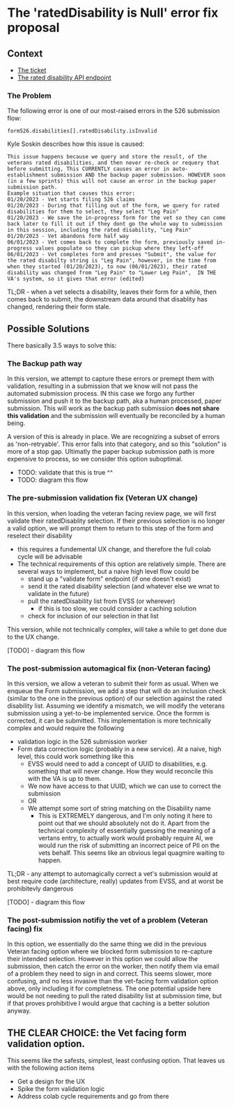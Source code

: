 # The 'ratedDisability is Null' error fix proposal

## Context
- [The ticket](https://app.zenhub.com/workspaces/disability-benefits-experience-team-carbs-6470c8bfffee9809b2634a52/issues/gh/department-of-veterans-affairs/va.gov-team/64394)
- [The rated disability API endpoint](https://department-of-veterans-affairs.github.io/va-digital-services-platform-docs/api-reference/#/form_526/getRatedDisabilities)


### The Problem

The following error is one of our most-raised errors in the 526 submission flow:

`form526.disabilities[].ratedDisability.isInvalid`

Kyle Soskin describes how this issue is caused:

```
This issue happens because we query and store the result, of the veterans rated disabilities, and then never re-check or requery that before submitting, This CURRENTLY causes an error in auto-establishment submission AND the backup paper submission. HOWEVER soon (in a few sprints) this will not cause an error in the backup paper submission path.
Example situation that causes this error:
01/20/2023 - Vet starts filing 526 claims
01/20/2023 - During that filling out of the form, we query for rated disabilities for them to select, they select "Leg Pain"
01/20/2023 - We save the in-progress form for the vet so they can come back later to fill it out if they dont go the whole way to submission in this session, including the rated disability, "Leg Pain"
01/20/2023 - Vet abandons form half way
06/01/2023 - Vet comes back to complete the form, previously saved in-progress values populate so they can pickup where they left-off
06/01/2023 - Vet completes form and presses "Submit", the value for the rated disabilty string is "Leg Pain", however, in the time from when they started (01/20/2023), to now (06/01/2023), their rated disability was changed from "Leg Pain" to "Lower Leg Pain",  IN THE VA's system, so it gives that error (edited)
```

TL;DR - when a vet selects a disability, leaves their form for a while, then comes back to submit, the downstream data around that disablity has changed, rendering their form stale.

## Possible Solutions
There basically 3.5 ways to solve this:

### The Backup path way

In this version, we attempt to capture these errors or premept them with validation, resulting in a submission that we know will not pass the automated submission process.  IN this case we forgo any further submission and push it to the backup path, aka a human processed, paper submission.  This will work as the backup path submission **does not share this validation** and the submission will eventually be 
reconciled by a human being.

A version of this is already in place.  We are recognizing a subset of errors as 'non-retryable'.  This error falls into that category, and so this "solution" is more of a stop gap.  Ultimatly the paper backup submission path is more expensive to process, so we consider this option suboptimal.
- TODO: validate that this is true ^^
- TODO: diagram this flow

### The pre-submission validation fix (Veteran UX change)

In this version, when loading the veteran facing review page, we will first validate their ratedDisablity selection.  If their previous selection is no longer a valid option, we will prompt them to return to this step of the form and reselect their disability

- this requires a fundemental UX change, and therefore the full colab cycle will be advisable
- The technical requirements of this option are relatively simple.  There are several ways to implement, but a naive high level flow could be
  - stand up a "validate form" endpoint (if one doesn't exist)
  - send it the rated disability selection (and whatever else we wnat to validate in the future)
  - pull the ratedDisability list from EVSS (or wherever)
    - if this is too slow, we could consider a caching solution
  - check for inclusion of our selection in that list
 
This version, while not technically complex, will take a while to get done due to the UX change.

[TODO] - diagram this flow

### The post-submission automagical fix (non-Veteran facing)

In this version, we allow a veteran to submit their form as usual.  When we enqueue the Form submission, we add a step that will do an inclusion check (similar to the one in the previous option) of our selection against the rated disability list.
Assuming we identify a mismatch, we will modify the veterans submission using a yet-to-be implemented service.  Once the formm is corrected, it can be submitted.  This implementation is more technically complex and would require the following

- validation logic in the 526 submission worker
- Form data correction logic (probably in a new service).  At a naive, high level, this could work something like this
  - EVSS would need to add a concept of UUID to disabilities, e.g. something that will never change.  How they would reconcile this with the VA is up to them.
  - We now have access to that UUID, which we can use to correct the submission
  - OR
  - We attempt some sort of string matching on the Disability name
    - This is EXTREMELY dangerous, and I'm only noting it here to point out that we should absolutely not do it.  Apart from the technical complexity of essentially guessing the meaning of a vertans entry, to actually work would probably require AI, we would run the risk of submitting an incorrect peice of PII on the vets behalf.  This seems like an obvious legal quagmire waiting to happen.

TL;DR - any attempt to automagically correct a vet's submission would at best require code (architecture, really) updates from EVSS, and at worst be prohibitevly dangerous

[TODO] - diagram this flow

### The post-submission notifiy the vet of a problem (Veteran facing) fix

In this option, we essentially do the same thing we did in the previous Veteran facing option where we blocked form submission to re-capture their intended selection.  However in this option we could allow the submission, then catch the error on the worker, then notify them via email of a problem they need to sign in and correct.
This seems slower, more confusing, and no less invasive than the vet-facing form validation option above, only including it for completness.  The one potential upside here would be not needing to pull the rated disability list at submission time, but if that proves prohibitive I would argue that caching is a better solution anyway.

## THE CLEAR CHOICE: the Vet facing form validation option.

This seems like the safests, simplest, least confusing option.  That leaves us with the following action items
- Get a design for the UX
- Spike the form validation logic
- Address colab cycle requirements and go from there
